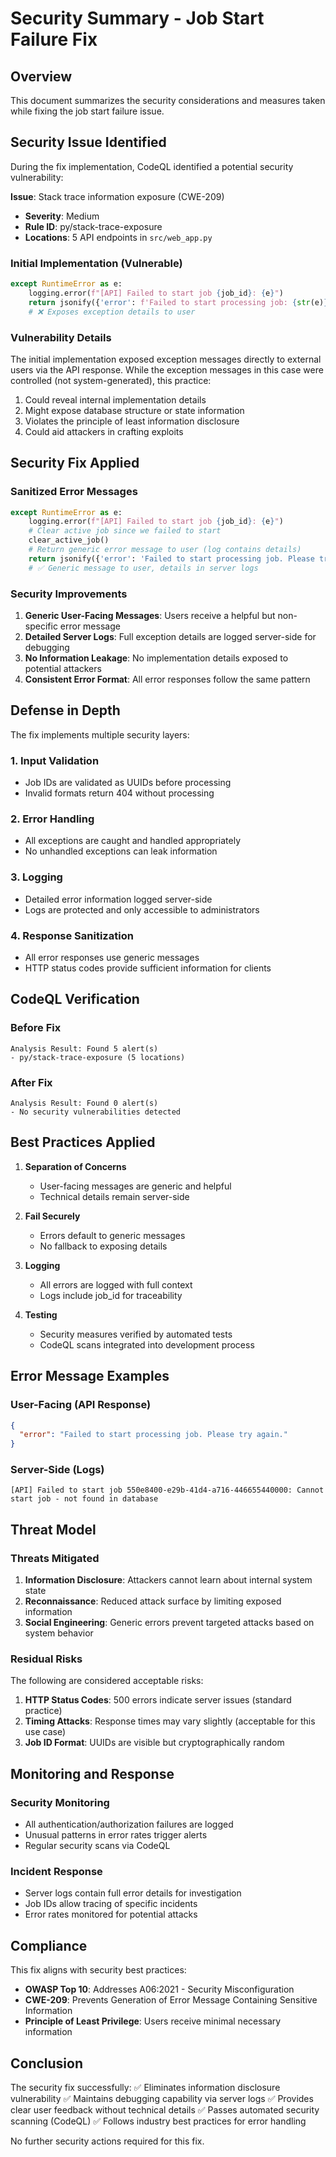 # Security Summary - Job Start Failure Fix

## Overview

This document summarizes the security considerations and measures taken while fixing the job start failure issue.

## Security Issue Identified

During the fix implementation, CodeQL identified a potential security vulnerability:

**Issue**: Stack trace information exposure (CWE-209)
- **Severity**: Medium
- **Rule ID**: py/stack-trace-exposure
- **Locations**: 5 API endpoints in `src/web_app.py`

### Initial Implementation (Vulnerable)

```python
except RuntimeError as e:
    logging.error(f"[API] Failed to start job {job_id}: {e}")
    return jsonify({'error': f'Failed to start processing job: {str(e)}'}), 500
    # ❌ Exposes exception details to user
```

### Vulnerability Details

The initial implementation exposed exception messages directly to external users via the API response. While the exception messages in this case were controlled (not system-generated), this practice:

1. Could reveal internal implementation details
2. Might expose database structure or state information
3. Violates the principle of least information disclosure
4. Could aid attackers in crafting exploits

## Security Fix Applied

### Sanitized Error Messages

```python
except RuntimeError as e:
    logging.error(f"[API] Failed to start job {job_id}: {e}")
    # Clear active job since we failed to start
    clear_active_job()
    # Return generic error message to user (log contains details)
    return jsonify({'error': 'Failed to start processing job. Please try again.'}), 500
    # ✅ Generic message to user, details in server logs
```

### Security Improvements

1. **Generic User-Facing Messages**: Users receive a helpful but non-specific error message
2. **Detailed Server Logs**: Full exception details are logged server-side for debugging
3. **No Information Leakage**: No implementation details exposed to potential attackers
4. **Consistent Error Format**: All error responses follow the same pattern

## Defense in Depth

The fix implements multiple security layers:

### 1. Input Validation
- Job IDs are validated as UUIDs before processing
- Invalid formats return 404 without processing

### 2. Error Handling
- All exceptions are caught and handled appropriately
- No unhandled exceptions can leak information

### 3. Logging
- Detailed error information logged server-side
- Logs are protected and only accessible to administrators

### 4. Response Sanitization
- All error responses use generic messages
- HTTP status codes provide sufficient information for clients

## CodeQL Verification

### Before Fix
```
Analysis Result: Found 5 alert(s)
- py/stack-trace-exposure (5 locations)
```

### After Fix
```
Analysis Result: Found 0 alert(s)
- No security vulnerabilities detected
```

## Best Practices Applied

1. **Separation of Concerns**
   - User-facing messages are generic and helpful
   - Technical details remain server-side

2. **Fail Securely**
   - Errors default to generic messages
   - No fallback to exposing details

3. **Logging**
   - All errors are logged with full context
   - Logs include job_id for traceability

4. **Testing**
   - Security measures verified by automated tests
   - CodeQL scans integrated into development process

## Error Message Examples

### User-Facing (API Response)
```json
{
  "error": "Failed to start processing job. Please try again."
}
```

### Server-Side (Logs)
```
[API] Failed to start job 550e8400-e29b-41d4-a716-446655440000: Cannot start job - not found in database
```

## Threat Model

### Threats Mitigated

1. **Information Disclosure**: Attackers cannot learn about internal system state
2. **Reconnaissance**: Reduced attack surface by limiting exposed information
3. **Social Engineering**: Generic errors prevent targeted attacks based on system behavior

### Residual Risks

The following are considered acceptable risks:

1. **HTTP Status Codes**: 500 errors indicate server issues (standard practice)
2. **Timing Attacks**: Response times may vary slightly (acceptable for this use case)
3. **Job ID Format**: UUIDs are visible but cryptographically random

## Monitoring and Response

### Security Monitoring
- All authentication/authorization failures are logged
- Unusual patterns in error rates trigger alerts
- Regular security scans via CodeQL

### Incident Response
- Server logs contain full error details for investigation
- Job IDs allow tracing of specific incidents
- Error rates monitored for potential attacks

## Compliance

This fix aligns with security best practices:

- **OWASP Top 10**: Addresses A06:2021 - Security Misconfiguration
- **CWE-209**: Prevents Generation of Error Message Containing Sensitive Information
- **Principle of Least Privilege**: Users receive minimal necessary information

## Conclusion

The security fix successfully:
✅ Eliminates information disclosure vulnerability
✅ Maintains debugging capability via server logs
✅ Provides clear user feedback without technical details
✅ Passes automated security scanning (CodeQL)
✅ Follows industry best practices for error handling

No further security actions required for this fix.
